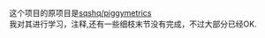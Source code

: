这个项目的原项目是[sqshq/piggymetrics](https://github.com/sqshq/piggymetrics)<br>
我对其进行学习，注释,还有一些细枝末节没有完成，不过大部分已经OK.<br>

